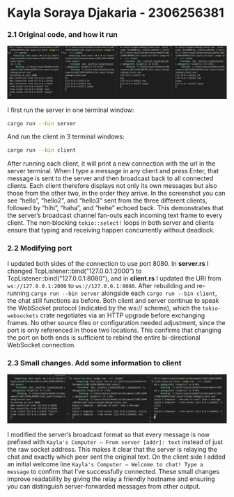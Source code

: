 # Kayla Soraya Djakaria - 2306256381

### 2.1 Original code, and how it run
![](/images/image.png)

I first run the server in one terminal window:
```bash
cargo run --bin server
```

And run the client in 3 terminal windows:
```bash
cargo run --bin client
```

After running each client, it will print a new connection with the url in the server terminal. When I type a message in any client and press Enter, that message is sent to the server and then broadcast back to all connected clients. Each client therefore displays not only its own messages but also those from the other two, in the order they arrive. In the screenshot you can see “hello”, “hello2”, and “hello3” sent from the three different clients, followed by “hihi”, “haha”, and “hehe” echoed back. This demonstrates that the server’s broadcast channel fan-outs each incoming text frame to every client. The non‐blocking `tokio::select!` loops in both server and clients ensure that typing and receiving happen concurrently without deadlock.

### 2.2 Modifying port
I updated both sides of the connection to use port 8080. In **server.rs** I changed TcpListener::bind("127.0.0.1:2000") to TcpListener::bind("127.0.0.1:8080"), and in **client.rs** I updated the URI from `ws://127.0.0.1:2000` to `ws://127.0.0.1:8080`. After rebuilding and re-running `cargo run --bin server` alongside each `cargo run --bin client`, the chat still functions as before. Both client and server continue to speak the WebSocket protocol (indicated by the ws:// scheme), which the `tokio-websockets` crate negotiates via an HTTP upgrade before exchanging frames. No other source files or configuration needed adjustment, since the port is only referenced in those two locations. This confirms that changing the port on both ends is sufficient to rebind the entire bi-directional WebSocket connection.

### 2.3 Small changes. Add some information to client
![](/images/image2.png)

I modified the server’s broadcast format so that every message is now prefixed with `Kayla's Computer – From server [addr]: text` instead of just the raw socket address. This makes it clear that the server is relaying the chat and exactly which peer sent the original text. On the client side I added an initial welcome line `Kayla's Computer – Welcome to chat! Type a message` to confirm that I’ve successfully connected. These small changes improve readability by giving the relay a friendly hostname and ensuring you can distinguish server-forwarded messages from other output. 
